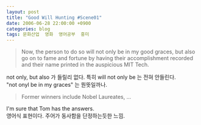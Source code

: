 ```yaml
---
layout: post
title: "Good Will Hunting #Scene01"
date: 2006-06-28 22:00:00 +0900
categories: blog
tags: 문화산업  영화  영어공부  흥미
---
```


> Now, the person to do so will not only be in my good graces, but also go on to fame and fortune by having their accomplishment recorded and their name printed in the auspicious MIT Tech.

not only, but also 가 들릴리 없다. 특히 will not only be 는 전혀 안들린다. <br/>
"not onyl be in my graces" 는 뭔뜻일까나.

> Former winners include Nobel Laureates, ...

I'm sure that Tom has the answers. <br/>
영어식 표현이다. 주어가 동사함을 단정하는듯한 느낌.

